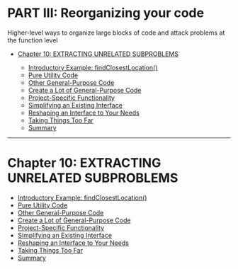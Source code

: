 # PART III: Reorganizing your code

Higher-level ways to organize large blocks of code and attack problems at the function level



* [Chapter 10: EXTRACTING UNRELATED SUBPROBLEMS](#ch10)

    * [Introductory Example: findClosestLocation()](#ch10_intro)
    * [Pure Utility Code](#ch10_pure)
    * [Other General-Purpose Code](#ch10_other)
    * [Create a Lot of General-Purpose Code](#ch10_create)
    * [Project-Specific Functionality](#ch10_project)
    * [Simplifying an Existing Interface](#ch10_simply)
    * [Reshaping an Interface to Your Needs](#ch10_reshape)
    * [Taking Things Too Far](#ch10_take)
    * [Summary](#ch10_summary)





---







<a name="ch10"></a>
# Chapter 10: EXTRACTING UNRELATED SUBPROBLEMS

<a name=""></a>
* [Introductory Example: findClosestLocation()](#ch10_intro)
<a name=""></a>
* [Pure Utility Code](#ch10_pure)
<a name=""></a>
* [Other General-Purpose Code](#ch10_other)
<a name=""></a>
* [Create a Lot of General-Purpose Code](#ch10_create)
<a name=""></a>
* [Project-Specific Functionality](#ch10_project)
<a name=""></a>
* [Simplifying an Existing Interface](#ch10_simply)
<a name=""></a>
* [Reshaping an Interface to Your Needs](#ch10_reshape)
<a name=""></a>
* [Taking Things Too Far](#ch10_take)
<a name=""></a>
* [Summary](#ch10_summary)

